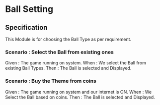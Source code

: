 # Ball Setting

## Specification

This Module is for choosing the Ball Type as per requirement.

### Scenario : Select the Ball from existing ones

Given : The game running on system.
When : We select the Ball from existing Ball Types.
Then : The Ball is selected and Displayed.

### Scenario : Buy the Theme from coins

Given : The game running on system and our internet is ON.
When : We Select the Ball based on coins.
Then : The Ball is selected and Displayed.
